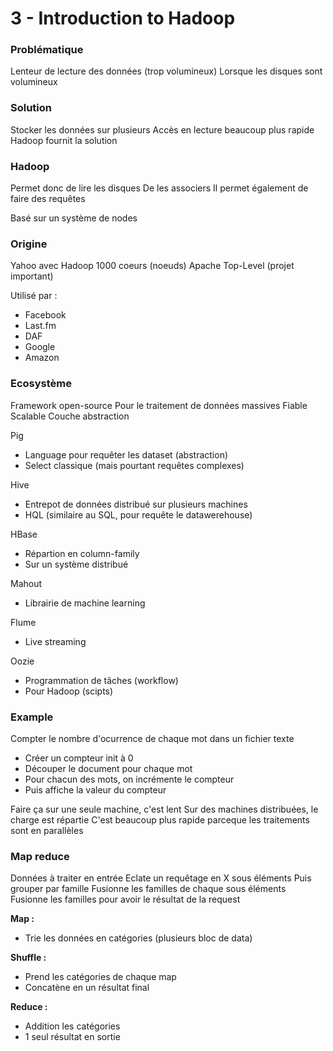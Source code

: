 # 3 - Introduction to Hadoop

### Problématique

Lenteur de lecture des données (trop volumineux)
Lorsque les disques sont volumineux

### Solution

Stocker les données sur plusieurs
Accès en lecture beaucoup plus rapide
Hadoop fournit la solution

### Hadoop

Permet donc de lire les disques
De les associers
Il permet également de faire des requêtes

Basé sur un système de nodes

### Origine

Yahoo avec Hadoop
1000 coeurs (noeuds)
Apache Top-Level (projet important)

Utilisé par :

- Facebook
- Last.fm
- DAF
- Google
- Amazon

### Ecosystème

Framework open-source
Pour le traitement de données massives
Fiable
Scalable
Couche abstraction

Pig

- Language pour requêter les dataset (abstraction)
- Select classique (mais pourtant requêtes complexes)

Hive

- Entrepot de données distribué sur plusieurs machines
- HQL (similaire au SQL, pour requête le datawerehouse)

HBase

- Répartion en column-family
- Sur un système distribué

Mahout

- Librairie de machine learning

Flume

- Live streaming

Oozie

- Programmation de tâches (workflow)
- Pour Hadoop (scipts)

### Example

Compter le nombre d'ocurrence de chaque mot dans un fichier texte

- Créer un compteur init à 0
- Découper le document pour chaque mot
- Pour chacun des mots, on incrémente le compteur
- Puis affiche la valeur du compteur

Faire ça sur une seule machine, c'est lent
Sur des machines distribuées, le charge est répartie
C'est beaucoup plus rapide parceque les traitements sont en parallèles

### Map reduce

Données à traiter en entrée
Eclate un requêtage en X sous éléments
Puis grouper par famille
Fusionne les familles de chaque sous éléments
Fusionne les familles pour avoir le résultat de la request

**Map :**

- Trie les données en catégories (plusieurs bloc de data)

**Shuffle :**

- Prend les catégories de chaque map
- Concatène en un résultat final

**Reduce :**

- Addition les catégories
- 1 seul résultat en sortie
